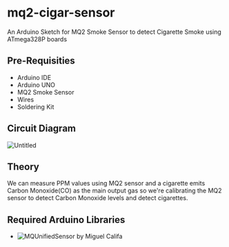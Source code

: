 # mq2-cigar-sensor
An Arduino Sketch for MQ2 Smoke Sensor to detect Cigarette Smoke using ATmega328P boards

## Pre-Requisities
- Arduino IDE
- Arduino UNO
- MQ2 Smoke Sensor
- Wires
- Soldering Kit

## Circuit Diagram
![Untitled](https://github.com/SpaciousCoder78/mq2-cigar-sensor/assets/88923986/83c0bd0a-ab0d-42c0-a4d0-b16bef363787)

## Theory
We can measure PPM values using MQ2 sensor and a cigarette emits Carbon Monoxide(CO) as the main output gas so we're calibrating the MQ2 sensor to detect Carbon Monoxide levels and detect cigarettes.

## Required Arduino Libraries
- ![MQUnifiedSensor](https://github.com/miguel5612/MQSensorsLib) by Miguel Califa 
